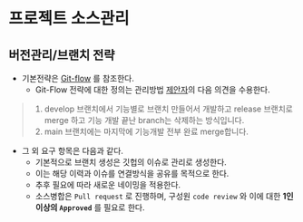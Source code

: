 # 프로젝트 소스관리

## 버전관리/브랜치 전략

- 기본전략은 [Git-flow](https://techblog.woowahan.com/2553/) 를 참조한다.
  - Git-Flow 전략에 대한 정의는 관리방법 [제안자](https://github.com/orgs/code-etc/people/yunjin-kim)의 다음 의견을 수용한다.

> 1. develop 브랜치에서 기능별로 브랜치 만들어서 개발하고  release 브랜치로 merge 하고 기능 개발 끝난 branch는 삭제하는 방식입니다.
> 2. main 브랜치에는 마지막에 기능개발 전부 완료 merge합니다.

- 그 외 요구 항목은 다음과 같다.
  - 기본적으로 브랜치 생성은 깃헙의 이슈로 관리로 생성한다.
  - 이는 해당 이력과 이슈를 연결방식을 공유를 목적으로 한다.
  - 추후 필요에 따라 새로운 네이밍을 적용한다.
  - 소스병합은 `Pull request` 로 진행하며, 구성원 `code review` 와 이에 대한 __1인 이상의 `Approved`__ 를 필요로 한다.
